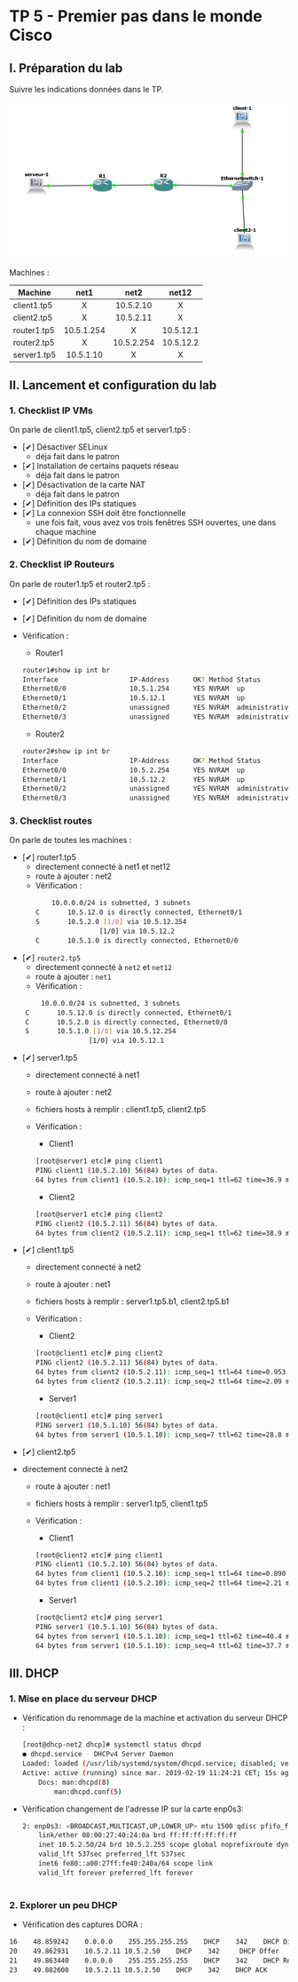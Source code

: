 # TP 5 - Premier pas dans le monde Cisco
## I. Préparation du lab
Suivre les indications données dans le TP.

![capture](phototp.PNG)

Machines :

Machine | net1 | net2 | net12
--- | :---: | :---: | :---:
client1.tp5 | X | 10.5.2.10 | X
client2.tp5 | X | 10.5.2.11 | X
router1.tp5 | 10.5.1.254 | X | 10.5.12.1
router2.tp5 | X | 10.5.2.254 | 10.5.12.2
server1.tp5 | 10.5.1.10 | X | X
## II. Lancement et configuration du lab
### 1. Checklist IP VMs 

On parle de client1.tp5, client2.tp5 et server1.tp5 :
* [✔] Désactiver SELinux
  * déja fait dans le patron
* [✔] Installation de certains paquets réseau
  * déja fait dans le patron
* [✔] Désactivation de la carte NAT
  * déja fait dans le patron
* [✔] Définition des IPs statiques
* [✔] La connexion SSH doit être fonctionnelle
  * une fois fait, vous avez vos trois fenêtres SSH ouvertes, une dans chaque machine
* [✔] Définition du nom de domaine

### 2. Checklist IP Routeurs 

On parle de router1.tp5 et router2.tp5 :
* [✔] Définition des IPs statiques
* [✔] Définition du nom de domaine
* Vérification :
    * Router1
    ```bash
    router1#show ip int br
    Interface                  IP-Address      OK? Method Status                Protocol
    Ethernet0/0                10.5.1.254      YES NVRAM  up                    up
    Ethernet0/1                10.5.12.1       YES NVRAM  up                    up
    Ethernet0/2                unassigned      YES NVRAM  administratively down down
    Ethernet0/3                unassigned      YES NVRAM  administratively down down
    ```

    * Router2
    ```bash
    router2#show ip int br
    Interface                  IP-Address      OK? Method Status                Protocol
    Ethernet0/0                10.5.2.254      YES NVRAM  up                    up
    Ethernet0/1                10.5.12.2       YES NVRAM  up                    up
    Ethernet0/2                unassigned      YES NVRAM  administratively down down
    Ethernet0/3                unassigned      YES NVRAM  administratively down down
    ```
### 3. Checklist routes 

On parle de toutes les machines :
* [✔] router1.tp5
  * directement connecté à net1 et net12
  * route à ajouter : net2 
  * Vérification :
    ```bash
        10.0.0.0/24 is subnetted, 3 subnets
    C       10.5.12.0 is directly connected, Ethernet0/1
    S       10.5.2.0 [1/0] via 10.5.12.254
                    [1/0] via 10.5.12.2
    C       10.5.1.0 is directly connected, Ethernet0/0
    
* [✔] `router2.tp5`
  * directement connecté à `net2` et `net12`  
  * route à ajouter : `net1` 
  * Vérification :
```bash
        10.0.0.0/24 is subnetted, 3 subnets
    C       10.5.12.0 is directly connected, Ethernet0/1
    C       10.5.2.0 is directly connected, Ethernet0/0
    S       10.5.1.0 [1/0] via 10.5.12.254
                    [1/0] via 10.5.12.1
```

* [✔] server1.tp5
  * directement connecté à net1
  * route à ajouter : net2
  * fichiers hosts à remplir : client1.tp5, client2.tp5
  * Vérification :
    * Client1
    ```bash
    [root@server1 etc]# ping client1
    PING client1 (10.5.2.10) 56(84) bytes of data.
    64 bytes from client1 (10.5.2.10): icmp_seq=1 ttl=62 time=36.9 ms
    ```

    * Client2
    ```bash
    [root@server1 etc]# ping client2
    PING client2 (10.5.2.11) 56(84) bytes of data.
    64 bytes from client2 (10.5.2.11): icmp_seq=1 ttl=62 time=38.9 ms
    ```
    
* [✔] client1.tp5
  * directement connecté à net2
  * route à ajouter : net1
  * fichiers hosts à remplir : server1.tp5.b1, client2.tp5.b1
  * Vérification :
    * Client2
    ```bash
    [root@client1 etc]# ping client2
    PING client2 (10.5.2.11) 56(84) bytes of data.
    64 bytes from client2 (10.5.2.11): icmp_seq=1 ttl=64 time=0.953 ms
    64 bytes from client2 (10.5.2.11): icmp_seq=2 ttl=64 time=2.09 ms
    ```

    * Server1
    ```bash
    [root@client1 etc]# ping server1
    PING server1 (10.5.1.10) 56(84) bytes of data.
    64 bytes from server1 (10.5.1.10): icmp_seq=7 ttl=62 time=28.8 ms
    ```


* [✔] client2.tp5
* directement connecté à net2
  * route à ajouter : net1
  * fichiers hosts à remplir : server1.tp5, client1.tp5
  * Vérification :
    * Client1
    ```bash
    [root@client2 etc]# ping client1
    PING client1 (10.5.2.10) 56(84) bytes of data.
    64 bytes from client1 (10.5.2.10): icmp_seq=1 ttl=64 time=0.890 ms
    64 bytes from client1 (10.5.2.10): icmp_seq=2 ttl=64 time=2.21 ms
    ```

    * Server1
    ```bash 
    [root@client2 etc]# ping server1
    PING server1 (10.5.1.10) 56(84) bytes of data.
    64 bytes from server1 (10.5.1.10): icmp_seq=1 ttl=62 time=40.4 ms
    64 bytes from server1 (10.5.1.10): icmp_seq=4 ttl=62 time=37.7 ms
    ```


## III. DHCP
### 1. Mise en place du serveur DHCP

* Vérification du renommage de la machine et activation du serveur DHCP :
    ```bash
    [root@dhcp-net2 dhcp]# systemctl status dhcpd
    ● dhcpd.service - DHCPv4 Server Daemon
    Loaded: loaded (/usr/lib/systemd/system/dhcpd.service; disabled; vendor preset: disabled)
    Active: active (running) since mar. 2019-02-19 11:24:21 CET; 15s ago
        Docs: man:dhcpd(8)
            man:dhcpd.conf(5)
    

* Vérification changement de l'adresse IP sur la carte enp0s3:
    ```bash
    2: enp0s3: <BROADCAST,MULTICAST,UP,LOWER_UP> mtu 1500 qdisc pfifo_fast state UP group default qlen 1000
        link/ether 08:00:27:40:24:0a brd ff:ff:ff:ff:ff:ff
        inet 10.5.2.50/24 brd 10.5.2.255 scope global noprefixroute dynamic enp0s3
        valid_lft 537sec preferred_lft 537sec
        inet6 fe80::a00:27ff:fe40:240a/64 scope link
        valid_lft forever preferred_lft forever
    


### 2. Explorer un peu DHCP
- Vérification des captures DORA :
```bash
16    48.859242    0.0.0.0    255.255.255.255    DHCP    342    DHCP Discover - Transaction ID 0x6965950e
20    49.862931    10.5.2.11 10.5.2.50    DHCP    342     DHCP Offer    - Transaction ID 0x6965950e
21    49.863440    0.0.0.0    255.255.255.255    DHCP    342    DHCP Request  - Transaction ID 0x6965950e
23    49.882600    10.5.2.11 10.5.2.50    DHCP    342    DHCP ACK      - Transaction ID 0x6965950e
